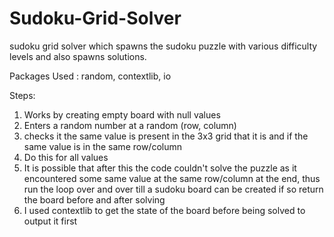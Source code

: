 # Sudoku-Grid-Solver
sudoku grid solver which spawns the sudoku puzzle with various difficulty levels and also spawns solutions. 

Packages Used : random, contextlib, io

Steps:

1. Works by creating empty board with null values
2. Enters a random number at a random (row, column)
3. checks it the same value is present in the 3x3 grid that it is and if the same value is in the same row/column
4. Do this for all values
5. It is possible that after this the code couldn't solve the puzzle as it encountered some same value at the same row/column at the end, thus run the loop over and over till a sudoku board can be created if so return the board before and after solving
6. I used contextlib to get the state of the board before being solved to output it first
